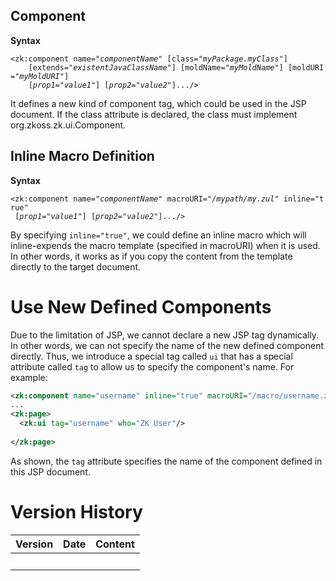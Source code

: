 ## Component

**Syntax**

`<zk:component name="`*`componentName`*`" [class="`*`myPackage.myClass`*`"]`  
`    [extends="`*`existentJavaClassName`*`"] [moldName="`*`myMoldName`*`"] [moldURI="`*`myMoldURI`*`"]`  
`    [`*`prop1`*`="`*`value1`*`"] [`*`prop2`*`="`*`value2`*`"].../>`

It defines a new kind of component tag, which could be used in the JSP
document. If the class attribute is declared, the class must implement
<javadoc type="interface">org.zkoss.zk.ui.Component</javadoc>.

## Inline Macro Definition

**Syntax**

`<zk:component name="`*`componentName`*`" macroURI="`*`/mypath/my.zul`*`" inline="true"`  
` [`*`prop1`*`="`*`value1`*`"] [`*`prop2`*`="`*`value2`*`"].../>`

By specifying `inline="true"`, we could define an inline macro which
will inline-expends the macro template (specified in macroURI) when it
is used. In other words, it works as if you copy the content from the
template directly to the target document.

# Use New Defined Components

Due to the limitation of JSP, we cannot declare a new JSP tag
dynamically. In other words, we can not specify the name of the new
defined component directly. Thus, we introduce a special tag called `ui`
that has a special attribute called `tag` to allow us to specify the
component's name. For example:

``` xml
<zk:component name="username" inline="true" macroURI="/macro/username.zul">
...
<zk:page>
  <zk:ui tag="username" who="ZK User"/>
    
</zk:page>
```

As shown, the `tag` attribute specifies the name of the component
defined in this JSP document.

# Version History

| Version | Date | Content |
|---------|------|---------|
|         |      |         |

